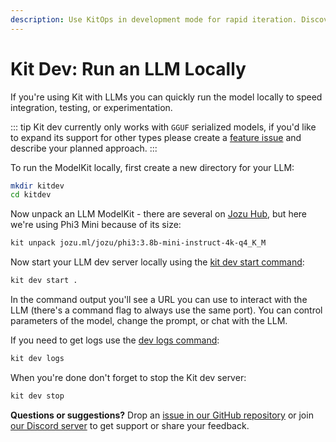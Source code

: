 ```yaml
---
description: Use KitOps in development mode for rapid iteration. Discover how to streamline experimentation and testing for AI/ML models.
---
```

# Kit Dev: Run an LLM Locally

If you're using Kit with LLMs you can quickly run the model locally to speed integration, testing, or experimentation.

::: tip
Kit dev currently only works with `GGUF` serialized models, if you'd like to expand its support for other types please create a [feature issue](https://github.com/kitops-ml/kitops/issues) and describe your planned approach.
:::

To run the ModelKit locally, first create a new directory for your LLM:

```sh
mkdir kitdev
cd kitdev
```

Now unpack an LLM ModelKit - there are several on [Jozu Hub](https://jozu.ml/discover), but here we're using Phi3 Mini because of its size:


```sh
kit unpack jozu.ml/jozu/phi3:3.8b-mini-instruct-4k-q4_K_M
```

Now start your LLM dev server locally using the [kit dev start command](../cli/cli-reference/#kit-dev-start):

```sh
kit dev start .
```

In the command output you'll see a URL you can use to interact with the LLM (there's a command flag to always use the same port). You can control parameters of the model, change the prompt, or chat with the LLM.

If you need to get logs use the [dev logs command](../cli/cli-reference/#kit-dev-logs):

```sh
kit dev logs
```

When you're done don't forget to stop the Kit dev server:

```sh
kit dev stop
```

**Questions or suggestions?** Drop an [issue in our GitHub repository](https://github.com/kitops-ml/kitops/issues) or join [our Discord server](https://discord.gg/Tapeh8agYy) to get support or share your feedback.
